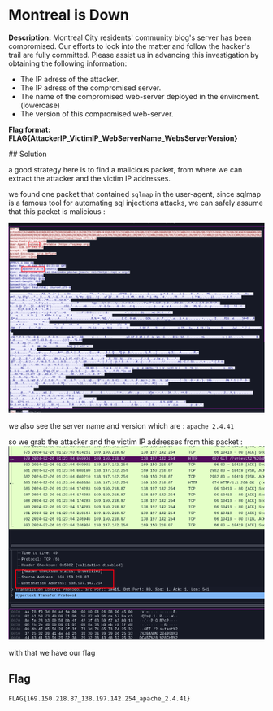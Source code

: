 # Montreal is Down

**Description:** Montreal City residents' community blog's server has been  compromised. Our efforts to look into the matter and follow the hacker's trail are fully committed. Please assist us in advancing this  investigation by obtaining the following information:

- The IP adress of the attacker.
- The IP adress of the compromised server.
- The name of the compromised web-server deployed in the enviroment.(lowercase)
- The version of this compromised web-server.

**Flag format: FLAG{AttackerIP_VictimIP_WebServerName_WebsServerVersion}**

## Solution

a good strategy here is to find a malicious packet, from where we can extract the attacker and the victim IP addresses.

we found one packet that contained `sqlmap` in the user-agent, since sqlmap is a famous tool for automating sql injections attacks, we can safely assume that this packet is malicious :

![stream](stream.png)

we also see the server name and version which are : `apache 2.4.41`

so we grab the attacker and the victim IP addresses from this packet :
![stream](ip.png)

with that we have our flag

## Flag

`FLAG{169.150.218.87_138.197.142.254_apache_2.4.41}`
